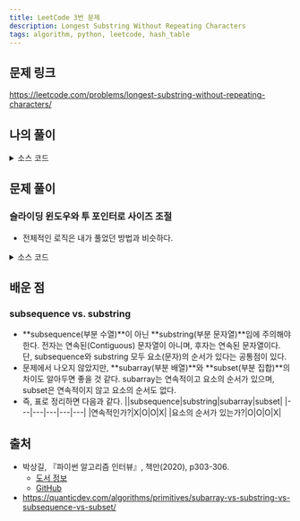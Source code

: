 ```yaml
---
title: LeetCode 3번 문제
description: Longest Substring Without Repeating Characters
tags: algorithm, python, leetcode, hash_table
---
```


## 문제 링크

https://leetcode.com/problems/longest-substring-without-repeating-characters/

## 나의 풀이

<details>
<summary>소스 코드</summary>
<div markdown="1">

```python
class Solution:
    def my_solution(self, s: str) -> int:
        result, start = 0, 0
        characters = {}

        for i, char in enumerate(s):
            if char in characters:
                # 중복된 문자가 존재하면 start 포인터를 갱신
                start = max(start, characters[char] + 1)
            characters[char] = i
            # start와 i 사이의 요소 개수가 더 길면 해당 값으로 업데이트
            result = max(result, len(s[start:i + 1]))
        return result
```

</div>
</details>

## 문제 풀이

### 슬라이딩 윈도우와 투 포인터로 사이즈 조절

- 전체적인 로직은 내가 풀었던 방법과 비슷하다.

<details>
<summary>소스 코드</summary>
<div markdown="1">

```python
class Solution:
    def solution1(self, s: str) -> int:
        used = {}
        max_length = start = 0

        for index, char in enumerate(s):
            # 이미 등장했던 문자라면 start 위치 갱신
            # 단, start 포인터는 슬라이딩 윈도우 내부에 위치해야 함
            if char in used and start <= used[char]:
                start = used[char] + 1
            else:
                # 최대 부분 문자열 길이 갱신
                max_length = max(max_length, index - start + 1)

            # 현재 문자의 위치 삽입
            used[char] = index

        return max_length
```

</div>
</details>

## 배운 점

### subsequence vs. substring

- **subsequence(부분 수열)**이 아닌 **substring(부분 문자열)**임에 주의해야 한다. 전자는 연속된(Contiguous) 문자열이 아니며, 후자는 연속된 문자열이다. 단, subsequence와 substring 모두 요소(문자)의 순서가 있다는 공통점이 있다.
- 문제에서 나오지 않았지만, **subarray(부분 배열)**와 **subset(부분 집합)**의 차이도 알아두면 좋을 것 같다. subarray는 연속적이고 요소의 순서가 있으며, subset은 연속적이지 않고 요소의 순서도 없다.
- 즉, 표로 정리하면 다음과 같다.
  ||subsequence|substring|subarray|subset|
  |---|---|---|---|---|
  |연속적인가?|X|O|O|X|
  |요소의 순서가 있는가?|O|O|O|X|

## 출처

- 박상길, 『파이썬 알고리즘 인터뷰』, 책만(2020), p303-306.
  - [도서 정보](https://www.onlybook.co.kr/entry/algorithm-interview)
  - [GitHub](https://github.com/onlybooks/algorithm-interview)
- https://quanticdev.com/algorithms/primitives/subarray-vs-substring-vs-subsequence-vs-subset/

